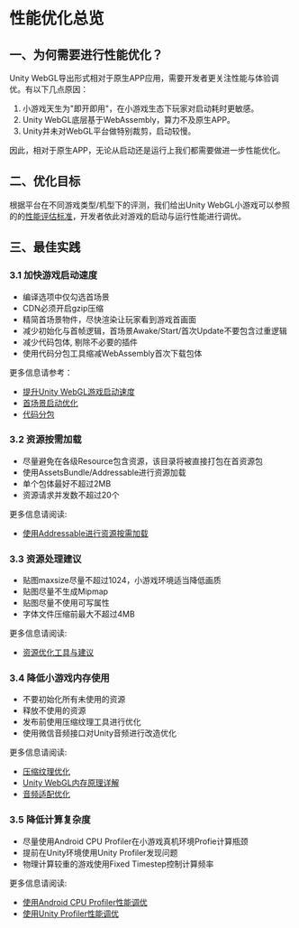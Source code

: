 
# 性能优化总览

## 一、为何需要进行性能优化？

Unity WebGL导出形式相对于原生APP应用，需要开发者更关注性能与体验调优。有以下几点原因：
1. 小游戏天生为"即开即用"，在小游戏生态下玩家对启动耗时更敏感。
2. Unity WebGL底层基于WebAssembly，算力不及原生APP。
3. Unity并未对WebGL平台做特别裁剪，启动较慢。

因此，相对于原生APP，无论从启动还是运行上我们都需要做进一步性能优化。

## 二、优化目标
根据平台在不同游戏类型/机型下的评测，我们给出Unity WebGL小游戏可以参照的的[性能评估标准](Design/PerfMeasure.md)，开发者依此对游戏的启动与运行性能进行调优。

## 三、最佳实践
### 3.1 加快游戏启动速度
* 编译选项中仅勾选首场景
* CDN必须开启gzip压缩
* 精简首场景物件，尽快渲染让玩家看到游戏首画面
* 减少初始化与首帧逻辑，首场景Awake/Start/首次Update不要包含过重逻辑
* 减少代码包体, 剔除不必要的插件
* 使用代码分包工具缩减WebAssembly首次下载包体


更多信息请参考：
  * [提升Unity WebGL游戏启动速度](StartupOptimization.md)
  * [首场景启动优化](FirstSceneOptimization.md)
  * [代码分包](WasmSplit.md)
 
### 3.2 资源按需加载
* 尽量避免在各级Resource包含资源，该目录将被直接打包在首资源包
* 使用AssetsBundle/Addressable进行资源加载
* 单个包体最好不超过2MB
* 资源请求并发数不超过20个

更多信息请阅读:
*  [使用Addressable进行资源按需加载](UsingAddressable.md)


### 3.3 资源处理建议
* 贴图maxsize尽量不超过1024，小游戏环境适当降低画质
* 贴图尽量不生成Mipmap
* 贴图尽量不使用可写属性
* 字体文件压缩前最大不超过4MB
  
更多信息请阅读:
*  [资源优化工具与建议](AssetOptimization.md)

 
### 3.4 降低小游戏内存使用
* 不要初始化所有未使用的资源
* 释放不使用的资源
* 发布前使用压缩纹理工具进行优化
* 使用微信音频接口对Unity音频进行改造优化
  
更多信息请阅读:
*  [压缩纹理优化](CompressedTexture.md)
*  [Unity WebGL内存原理详解](https://gameinstitute.qq.com/community/detail/112321)
*  [音频适配优化](AudioOptimization.md)

### 3.5 降低计算复杂度
* 尽量使用Android CPU Profiler在小游戏真机环境Profie计算瓶颈
* 提前在Unity环境使用Unity Profiler发现问题
* 物理计算较重的游戏使用Fixed Timestep控制计算频率

更多信息请阅读:
* [使用Android CPU Profiler性能调优](AndroidProfile.md)
* [使用Unity Profiler性能调优](UnityProfiler.md)